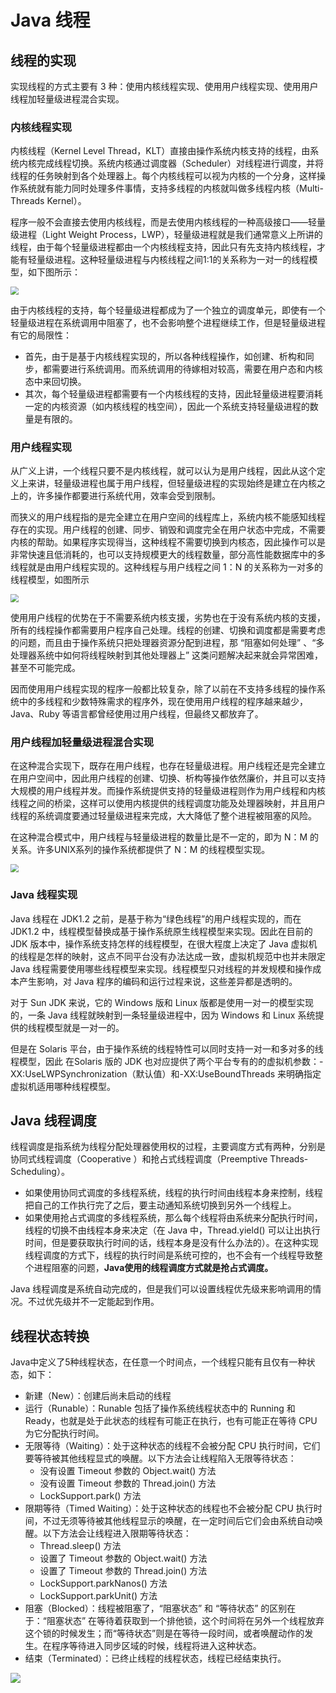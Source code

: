 # Java 线程

## 线程的实现

实现线程的方式主要有 3 种：使用内核线程实现、使用用户线程实现、使用用户线程加轻量级进程混合实现。

### 内核线程实现

内核线程（Kernel Level Thread，KLT）直接由操作系统内核支持的线程，由系统内核完成线程切换。系统内核通过调度器（Scheduler）对线程进行调度，并将线程的任务映射到各个处理器上。每个内核线程可以视为内核的一个分身，这样操作系统就有能力同时处理多件事情，支持多线程的内核就叫做多线程内核（Multi-Threads Kernel）。 

程序一般不会直接去使用内核线程，而是去使用内核线程的一种高级接口——轻量级进程（Light Weight Process，LWP），轻量级进程就是我们通常意义上所讲的线程，由于每个轻量级进程都由一个内核线程支持，因此只有先支持内核线程，才能有轻量级进程。这种轻量级进程与内核线程之间1:1的关系称为一对一的线程模型，如下图所示：

<img src="./imgs/klt.png" style="zoom:80%;" />

由于内核线程的支持，每个轻量级进程都成为了一个独立的调度单元，即使有一个轻量级进程在系统调用中阻塞了，也不会影响整个进程继续工作，但是轻量级进程有它的局限性：

- 首先，由于是基于内核线程实现的，所以各种线程操作，如创建、析构和同步，都需要进行系统调用。而系统调用的待嫁相对较高，需要在用户态和内核态中来回切换。
- 其次，每个轻量级进程都需要有一个内核线程的支持，因此轻量级进程要消耗一定的内核资源（如内核线程的栈空间），因此一个系统支持轻量级进程的数量是有限的。

### 用户线程实现

从广义上讲，一个线程只要不是内核线程，就可以认为是用户线程，因此从这个定义上来讲，轻量级进程也属于用户线程，但轻量级进程的实现始终是建立在内核之上的，许多操作都要进行系统代用，效率会受到限制。

而狭义的用户线程指的是完全建立在用户空间的线程库上，系统内核不能感知线程存在的实现。用户线程的创建、同步、销毁和调度完全在用户状态中完成，不需要内核的帮助。如果程序实现得当，这种线程不需要切换到内核态，因此操作可以是非常快速且低消耗的，也可以支持规模更大的线程数量，部分高性能数据库中的多线程就是由用户线程实现的。这种线程与用户线程之间 1：N 的关系称为一对多的线程模型，如图所示

<img src="./imgs/ut.png" style="zoom:80%;" />

使用用户线程的优势在于不需要系统内核支援，劣势也在于没有系统内核的支援，所有的线程操作都需要用户程序自己处理。线程的创建、切换和调度都是需要考虑的问题，而且由于操作系统只把处理器资源分配到进程，那 “阻塞如何处理” 、“多处理器系统中如何将线程映射到其他处理器上” 这类问题解决起来就会异常困难，甚至不可能完成。

因而使用用户线程实现的程序一般都比较复杂，除了以前在不支持多线程的操作系统中的多线程和少数特殊需求的程序外，现在使用用户线程的程序越来越少，Java、Ruby 等语言都曾经使用过用户线程，但最终又都放弃了。

### 用户线程加轻量级进程混合实现

在这种混合实现下，既存在用户线程，也存在轻量级进程。用户线程还是完全建立在用户空间中，因此用户线程的创建、切换、析构等操作依然廉价，并且可以支持大规模的用户线程并发。而操作系统提供支持的轻量级进程则作为用户线程和内核线程之间的桥梁，这样可以使用内核提供的线程调度功能及处理器映射，并且用户线程的系统调度要通过轻量级进程来完成，大大降低了整个进程被阻塞的风险。

在这种混合模式中，用户线程与轻量级进程的数量比是不一定的，即为 N：M 的关系。许多UNIX系列的操作系统都提供了 N：M 的线程模型实现。

<img src="./imgs/ku.png" style="zoom:80%;" />

### Java 线程实现

Java 线程在 JDK1.2 之前，是基于称为“绿色线程”的用户线程实现的，而在 JDK1.2 中，线程模型替换成基于操作系统原生线程模型来实现。因此在目前的 JDK 版本中，操作系统支持怎样的线程模型，在很大程度上决定了 Java 虚拟机的线程是怎样的映射，这点不同平台没有办法达成一致，虚拟机规范中也并未限定 Java 线程需要使用哪些线程模型来实现。线程模型只对线程的并发规模和操作成本产生影响，对 Java 程序的编码和运行过程来说，这些差异都是透明的。

对于 Sun JDK 来说，它的 Windows 版和 Linux 版都是使用一对一的模型实现的，一条 Java 线程就映射到一条轻量级进程中，因为 Windows 和 Linux 系统提供的线程模型就是一对一的。

但是在 Solaris 平台，由于操作系统的线程特性可以同时支持一对一和多对多的线程模型，因此 在Solaris 版的 JDK 也对应提供了两个平台专有的的虚拟机参数：-XX:UseLWPSynchronization（默认值）和-XX:UseBoundThreads 来明确指定虚拟机适用哪种线程模型。

## Java 线程调度

线程调度是指系统为线程分配处理器使用权的过程，主要调度方式有两种，分别是协同式线程调度（Cooperative ）和抢占式线程调度（Preemptive Threads-Scheduling）。 

- 如果使用协同式调度的多线程系统，线程的执行时间由线程本身来控制，线程把自己的工作执行完了之后，要主动通知系统切换到另外一个线程上。 
- 如果使用抢占式调度的多线程系统，那么每个线程将由系统来分配执行时间，线程的切换不由线程本身来决定（在 Java 中，Thread.yield() 可以让出执行时间，但是要获取执行时间的话，线程本身是没有什么办法的）。在这种实现线程调度的方式下，线程的执行时间是系统可控的，也不会有一个线程导致整个进程阻塞的问题，**Java使用的线程调度方式就是抢占式调度。**

Java 线程调度是系统自动完成的，但是我们可以设置线程优先级来影响调用的情况。不过优先级并不一定能起到作用。

## 线程状态转换

Java中定义了5种线程状态，在任意一个时间点，一个线程只能有且仅有一种状态，如下：

- 新建（New）：创建后尚未启动的线程
- 运行（Runable）：Runable 包括了操作系统线程状态中的 Running 和 Ready，也就是处于此状态的线程有可能正在执行，也有可能正在等待 CPU 为它分配执行时间。
- 无限等待（Waiting）：处于这种状态的线程不会被分配 CPU 执行时间，它们要等待被其他线程显式的唤醒。以下方法会让线程陷入无限等待状态： 
  - 没有设置 Timeout 参数的 Object.wait() 方法
  - 没有设置 Timeout 参数的 Thread.join() 方法
  - LockSupport.park() 方法
- 限期等待（Timed Waiting）：处于这种状态的线程也不会被分配 CPU 执行时间，不过无须等待被其他线程显示的唤醒，在一定时间后它们会由系统自动唤醒。以下方法会让线程进入限期等待状态： 
  - Thread.sleep() 方法
  - 设置了 Timeout 参数的 Object.wait() 方法
  - 设置了 Timeout 参数的 Thread.join() 方法
  - LockSupport.parkNanos() 方法
  - LockSupport.parkUnit() 方法
- 阻塞（Blocked）：线程被阻塞了，“阻塞状态” 和 “等待状态” 的区别在于：“阻塞状态”  在等待着获取到一个排他锁，这个时间将在另外一个线程放弃这个锁的时候发生；而“等待状态”则是在等待一段时间，或者唤醒动作的发生。在程序等待进入同步区域的时候，线程将进入这种状态。
- 结束（Terminated）：已终止线程的线程状态，线程已经结束执行。

![](./imgs/threadsta.png)